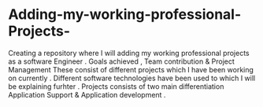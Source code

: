 # Adding-my-working-professional-Projects-
Creating a repository where I will adding my working professional projects as a software Engineer . Goals achieved , Team contribution &amp; Project Management 
These consist of different projects which I have been working on currently . Different software technologies have been used to which I will be explaining furhter . Projects consists of two main differentiation Application Support & Application development .
